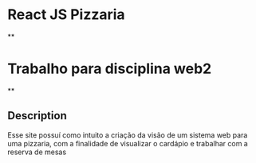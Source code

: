 # React JS Pizzaria

**

# Trabalho para disciplina web2

**
## Description
Esse site possuí como intuito a criação da visão de um sistema web para uma pizzaria, com a finalidade de visualizar o cardápio
e trabalhar com a reserva de mesas